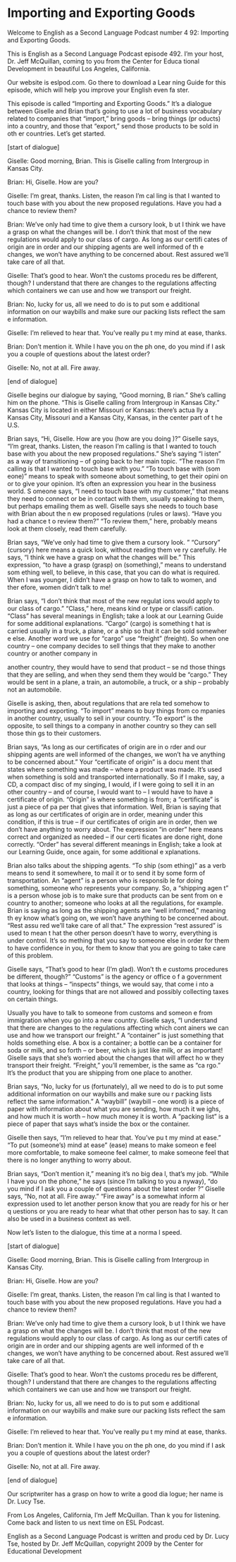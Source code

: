 # Importing and Exporting Goods

Welcome to English as a Second Language Podcast number 4 92: Importing and Exporting Goods. 

This is English as a Second Language Podcast episode 492.  I’m your host, Dr. Jeff McQuillan, coming to you from the Center for Educa tional Development in beautiful Los Angeles, California. 

Our website is eslpod.com.  Go there to download a Lear ning Guide for this episode, which will help you improve your English even fa ster. 

This episode is called “Importing and Exporting Goods.”  It’s a dialogue between Giselle and Brian that’s going to use a lot of business vocabulary related to companies that “import,” bring goods – bring things (pr oducts) into a country, and those that “export,” send those products to be sold in oth er countries.  Let’s get started. 

[start of dialogue] 

Giselle:  Good morning, Brian.  This is Giselle calling from Intergroup in Kansas City. 

Brian:  Hi, Giselle.  How are you? 

Giselle:  I’m great, thanks.  Listen, the reason I’m cal ling is that I wanted to touch base with you about the new proposed regulations.  Have you had a chance to review them? 

Brian:  We’ve only had time to give them a cursory look, b ut I think we have a grasp on what the changes will be.  I don’t think that most of the new regulations would apply to our class of cargo.  As long as our certifi cates of origin are in order and our shipping agents are well informed of th e changes, we won’t have anything to be concerned about.  Rest assured we’ll take  care of all that. 

Giselle:  That’s good to hear.  Won’t the customs procedu res be different, though?  I understand that there are changes to the regulations affecting which containers we can use and how we transport our freight.  

Brian:  No, lucky for us, all we need to do is to put som e additional information on our waybills and make sure our packing lists reflect the sam e information. 

 Giselle:  I’m relieved to hear that.  You’ve really pu t my mind at ease, thanks. 

Brian:  Don’t mention it.  While I have you on the ph one, do you mind if I ask you a couple of questions about the latest order? 

Giselle:  No, not at all.  Fire away. 

[end of dialogue] 

Giselle begins our dialogue by saying, “Good morning, B rian.”  She’s calling him on the phone.  “This is Giselle calling from Intergroup  in Kansas City.”  Kansas City is located in either Missouri or Kansas: there’s actua lly a Kansas City, Missouri and a Kansas City, Kansas, in the center part of t he U.S. 

Brian says, “Hi, Giselle.  How are you (how are you doing )?”  Giselle says, “I’m great, thanks.  Listen, the reason I’m calling is that  I wanted to touch base with you about the new proposed regulations.”  She’s saying “l isten” as a way of transitioning – of going back to her main topic.  “The  reason I’m calling is that I wanted to touch base with you.”  “To touch base with (som eone)” means to speak with someone about something, to get their opini on or to give your opinion. It’s often an expression you hear in the business world.  S omeone says, “I need to touch base with my customer,” that means they need to connect or be in contact with them, usually speaking to them, but perhaps emailing them as well. Giselle says she needs to touch base with Brian about the n ew proposed regulations (rules or laws).  “Have you had a chance t o review them?”  “To review them,” here, probably means look at them closely, read them carefully. 

Brian says, “We’ve only had time to give them a cursory look. ”  “Cursory” (cursory) here means a quick look, without reading them ve ry carefully.  He says, “I think we have a grasp on what the changes will be.”  This expression, “to have a grasp (grasp) on (something),” means to understand som ething well, to believe, in this case, that you can do what is required.  When I was younger, I didn’t have a grasp on how to talk to women, and ther efore, women didn’t talk to me! 

Brian says, “I don’t think that most of the new regulat ions would apply to our class of cargo.”  “Class,” here, means kind or type or classifi cation.  “Class” has several meanings in English; take a look at our Learning Guide for some additional explanations.  “Cargo” (cargo) is something t hat is carried usually in a truck, a plane, or a ship so that it can be sold somewher e else.  Another word we use for “cargo” use “freight” (freight).  So when one country – one company decides to sell things that they make to another country or  another company in  

 another country, they would have to send that product – se nd those things that they are selling, and when they send them they would be  “cargo.”  They would be sent in a plane, a train, an automobile, a truck, or a ship – probably not an automobile. 

Giselle is asking, then, about regulations that are rela ted somehow to importing and exporting.  “To import” means to buy things from co mpanies in another country, usually to sell in your country.  “To export” is the opposite, to sell things to a company in another country so they can sell those thin gs to their customers.   

Brian says, “As long as our certificates of origin are in o rder and our shipping agents are well informed of the changes, we won’t ha ve anything to be concerned about.”  Your “certificate of origin” is a docu ment that states where something was made – where a product was made.  It’s used  when something is sold and transported internationally.  So if I make, say,  a CD, a compact disc of my singing, I would, if I were going to sell it in an other country – and of course, I would want to – I would have to have a certificate of origin.  “Origin” is where something is from; a “certificate” is just a piece of pa per that gives that information.  Well, Brian is saying that as long as our  certificates of origin are in order, meaning under this condition, if this is true –  if our certificates of origin are in order, then we don’t have anything to worry about.   The expression “in order” here means correct and organized as needed – if our certi ficates are done right, done correctly.  “Order” has several different meanings in  English; take a look at our Learning Guide, once again, for some additional e xplanations. 

Brian also talks about the shipping agents.  “To ship (som ething)” as a verb means to send it somewhere, to mail it or to send it by some form of transportation.  An “agent” is a person who is responsib le for doing something, someone who represents your company.  So, a “shipping agen t” is a person whose job is to make sure that products can be sent from on e country to another; someone who looks at all the regulations, for example.  Brian is saying as long as the shipping agents are “well informed,” meaning th ey know what’s going on, we won’t have anything to be concerned about.  “Rest assu red we’ll take care of all that.”  The expression “rest assured” is used to mean t hat the other person doesn’t have to worry, everything is under control.  It’s so mething that you say to someone else in order for them to have confidence in you,  for them to know that you are going to take care of this problem. 

Giselle says, “That’s good to hear (I’m glad).  Won’t th e customs procedures be different, though?”  “Customs” is the agency or office o f a government that looks at things – “inspects” things, we would say, that come i nto a country, looking for things that are not allowed and possibly collecting taxes on certain things.   

 Usually you have to talk to someone from customs and someon e from immigration when you go into a new country.  Giselle says,  “I understand that there are changes to the regulations affecting which cont ainers we can use and how we transport our freight.”  A “container” is just  something that holds something else.  A box is a container; a bottle can be a container for soda or milk, and so forth – or beer, which is just like milk, or as important!  Giselle says that she’s worried about the changes that will affect ho w they transport their freight.  “Freight,” you’ll remember, is the same as “ca rgo.”  It’s the product that you are shipping from one place to another. 

Brian says, “No, lucky for us (fortunately), all we need to  do is to put some additional information on our waybills and make sure ou r packing lists reflect the same information.”  A “waybill” (waybill – one word) is a piece of paper with information about what you are sending, how much it we ighs, and how much it is worth – how much money it is worth.  A “packing list” is a  piece of paper that says what’s inside the box or the container. 

Giselle then says, “I’m relieved to hear that.  You’ve pu t my mind at ease.”  “To put (someone’s) mind at ease” (ease) means to make someon e feel more comfortable, to make someone feel calmer, to make someone  feel that there is no longer anything to worry about.   

Brian says, “Don’t mention it,” meaning it’s no big dea l, that’s my job.  “While I have you on the phone,” he says (since I’m talking to you a nyway), “do you mind if I ask you a couple of questions about the latest order ?”  Giselle says, “No, not at all.  Fire away.”  “Fire away” is a somewhat inform al expression used to let another person know that you are ready for his or her q uestions or you are ready to hear what that other person has to say.  It can also be used in a business context as well. 

Now let’s listen to the dialogue, this time at a norma l speed. 

[start of dialogue] 

Giselle:  Good morning, Brian.  This is Giselle calling from Intergroup in Kansas City. 

Brian:  Hi, Giselle.  How are you? 

Giselle:  I’m great, thanks.  Listen, the reason I’m cal ling is that I wanted to touch base with you about the new proposed regulations.  Have you had a chance to review them?  

 Brian:  We’ve only had time to give them a cursory look, b ut I think we have a grasp on what the changes will be.  I don’t think that most of the new regulations would apply to our class of cargo.  As long as our certifi cates of origin are in order and our shipping agents are well informed of th e changes, we won’t have anything to be concerned about.  Rest assured we’ll take  care of all that. 

Giselle:  That’s good to hear.  Won’t the customs procedu res be different, though?  I understand that there are changes to the regulations affecting which containers we can use and how we transport our freight.  

Brian:  No, lucky for us, all we need to do is to put som e additional information on our waybills and make sure our packing lists reflect the sam e information. 

Giselle:  I’m relieved to hear that.  You’ve really pu t my mind at ease, thanks. 

Brian:  Don’t mention it.  While I have you on the ph one, do you mind if I ask you a couple of questions about the latest order? 

Giselle:  No, not at all.  Fire away. 

[end of dialogue] 

Our scriptwriter has a grasp on how to write a good dia logue; her name is Dr. Lucy Tse.   

From Los Angeles, California, I’m Jeff McQuillan.  Than k you for listening.  Come back and listen to us next time on ESL Podcast. 

English as a Second Language Podcast is written and produ ced by Dr. Lucy Tse, hosted by Dr. Jeff McQuillan, copyright 2009 by the Center  for Educational Development

